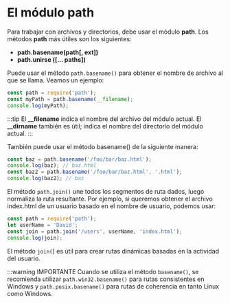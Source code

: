 # El módulo path

Para trabajar con archivos y directorios, debe usar el módulo **path**. Los métodos **path** más útiles son los siguientes:
 - **path.basename(path[, ext])**
 - **path.unirse ([... paths])**

Puede usar el método `path.basename()` para obtener el nombre de archivo al que se llama. Veamos un ejemplo:

```js
const path = require('path');
const myPath = path.basename(__filename);
console.log(myPath);
```
:::tip
El **__filename** indica el nombre del archivo del módulo actual. El **__dirname** también es útil; indica el nombre del directorio del módulo actual.
:::

También puede usar el método basename() de la siguiente manera:

```js
const baz = path.basename('/foo/bar/baz.html');
console.log(baz); // baz.html
const baz2 = path.basename('/foo/bar/baz.html', '.html');
console.log(baz2); // baz
```
El método `path.join()` une todos los segmentos de ruta dados, luego normaliza la ruta resultante. Por ejemplo, si queremos obtener el archivo index.html de un usuario basado en el nombre de usuario, podemos usar:

```js
const path = require('path');
let userName = 'David';
const join = path.join('/users', userName, 'index.html');
console.log(join);
```
El método `join(`) es útil para crear rutas dinámicas basadas en la actividad del usuario.

:::warning IMPORTANTE
 Cuando se utiliza el método `basename()`, se recomienda utilizar `path.win32.basename()` para rutas consistentes en Windows y `path.posix.basename()` para rutas de coherencia en tanto Linux como Windows.